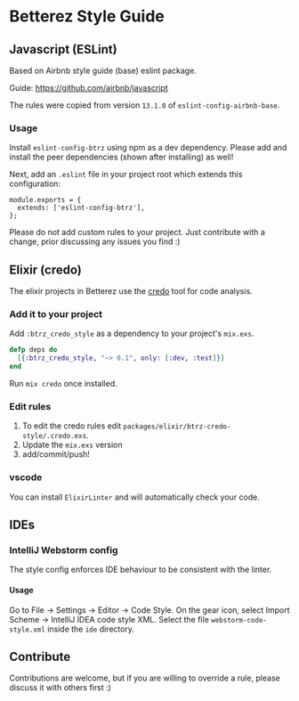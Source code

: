 # Betterez Style Guide

## Javascript (ESLint)

Based on Airbnb style guide (base) eslint package.

Guide: https://github.com/airbnb/javascript

The rules were copied from version `13.1.0` of `eslint-config-airbnb-base`.

### Usage

Install `eslint-config-btrz` using npm as a dev dependency.
Please add and install the peer dependencies (shown after installing) as well!

Next, add an `.eslint` file in your project root which extends this configuration:

```
module.exports = {
  extends: ['eslint-config-btrz'],
};
```

Please do not add custom rules to your project.
Just contribute with a change, prior discussing any issues you find :)

## Elixir (credo)
The elixir projects in Betterez use the [credo](https://github.com/rrrene/credo/) tool for code analysis.

### Add it to your project

Add `:btrz_credo_style` as a dependency to your project's `mix.exs`.

```elixir
defp deps do
  [{:btrz_credo_style, "~> 0.1", only: [:dev, :test]}]
end
```

Run `mix credo` once installed.

### Edit rules

1. To edit the credo rules edit `packages/elixir/btrz-credo-style/.credo.exs`.
2. Update the `mix.exs` version
3. add/commit/push!

### vscode

You can install `ElixirLinter` and will automatically check your code.

## IDEs

### IntelliJ Webstorm config

The style config enforces IDE behaviour to be consistent with the linter.

#### Usage

Go to File -> Settings -> Editor -> Code Style. On the gear icon, select Import Scheme -> IntelliJ IDEA code style XML. 
Select the file `webstorm-code-style.xml` inside the `ide` directory.

## Contribute

Contributions are welcome, but if you are willing to override a rule, please discuss it with others first :)